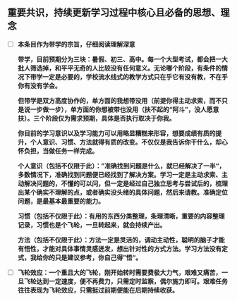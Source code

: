 ## 重要共识，持续更新学习过程中核心且必备的思想、理念

- [ ] **本条目作为带学的宗旨，仔细阅读理解深意**

  **带学，目前预期分为三块：暑假、初三、高中。每一个大型考试，都会把一大批人筛选掉，和平平无奇的人比较没有任何意义。无论哪个阶段，有条件的情况下带学一定是必要的，学校流水线式的教学方式只在乎它有没有教，不在乎你有没有学会。**

  **但带学是双方高度协作的，单方面的我想带没用（前提你得主动求索，而不只是说一步做一步），单方面的你想被带也没用（扶不起的“阿斗”，没人愿意扶）。三个阶段仅为需求预期，具体是否执行取决于你我。**

  **你目前的学习意识以及学习能力可以用略显糟糕来形容，想要成绩有质的提升，个人意识、习惯、方法就得有质的改变。不仅仅是我告诉你干什么，却心怀负担，当做任务一样完成。**

  ​	**个人意识（包括不仅限于此）：”准确找到问题是什么，就已经解决了一半“，多数情况下，准确找到问题便已经找到了解决方案。学习一定是主动求索、主动解决问题的，不懂的可以问，但一定是经过自己独立思考与尝试后的，梳理出某个确实不理解的点，或者确实没头绪的具体问题，然后来请教。准确定位问题，是最基本最重要的能力。**

  ​	**习惯（包括不仅限于此）：有用的东西分类整理，条理清晰，重要的内容整理记录，习惯也是个飞轮，一旦转起来，就会持续产出。**

  ​	**方法（包括不仅限于此）：方法一定是灵活的，调动主动性，聪明的脑子才能有悟性，才能对具体事情灵感迸发，想出针对性的方式方法。学习方法没有定式，我给你的只是建议参考，你自己得”悟“。**

  

- [ ] **飞轮效应：一个重且大的飞轮，刚开始转时需要费极大力气，艰难又痛苦，一旦飞轮达到一定速度，便不再费力，只需定时监察，偶尔施力即可。艰难任务往往表现为飞轮效应，只需挺过前期便能在后期持续收获。**